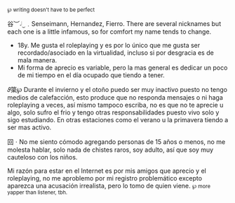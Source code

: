 <small>℘ writing doesn't have to be perfect</small>

⾕︶𝆹𝅥⏝﹒Senseimann, Hernandez, Fierro. There are several nicknames but each one is a little infamous, so for comfort my name tends to change.
- 18y. Me gusta el roleplaying y es por lo único que me gusta ser recordado/asociado en la virtualidad, incluso si por desgracia es de mala manera.
- Mi forma de aprecio es variable, pero la mas general es dedicar un poco de mi tiempo en el día ocupado que tiendo a tener.

𝜗簗℘ Durante el invierno y el otoño puedo ser muy inactivo puesto no tengo medios de calefacción, esto produce que no responda mensajes o ni haga roleplaying a veces, así mismo tampoco escriba, no es que no te aprecie u algo, solo sufro el frio y tengo otras responsabilidades puesto vivo solo y sigo estudiando. En otras estaciones como el verano u la primavera tiendo a ser mas activo.

回ㆍNo me siento cómodo agregando personas de 15 años o menos, no me molesta hablar, solo nada de chistes raros, soy adulto, así que soy muy cauteloso con los niños.

Mi razón para estar en el Internet es por mis amigos que aprecio y el roleplaying, no me aproblemo por mi registro problemático excepto aparezca una acusación irrealista, pero lo tomo de quien viene.
<small>℘ more yapper than listener, tbh.</small>
